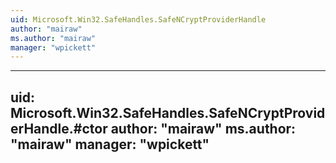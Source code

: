 ```yaml
---
uid: Microsoft.Win32.SafeHandles.SafeNCryptProviderHandle
author: "mairaw"
ms.author: "mairaw"
manager: "wpickett"
---
```


---
uid: Microsoft.Win32.SafeHandles.SafeNCryptProviderHandle.#ctor
author: "mairaw"
ms.author: "mairaw"
manager: "wpickett"
---
